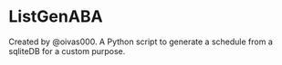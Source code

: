 # ListGenABA
Created by @oivas000. A Python script to generate a schedule from a sqliteDB for a custom purpose.
